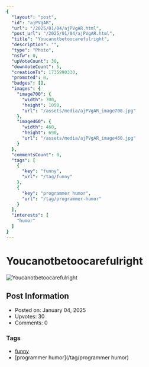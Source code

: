 ```yaml
---
{
  "layout": "post",
  "id": "ajPVgAR",
  "url": "/2025/01/04/ajPVgAR.html",
  "post_url": "/2025/01/04/ajPVgAR.html",
  "title": "Youcanotbetoocarefulright",
  "description": "",
  "type": "Photo",
  "nsfw": 0,
  "upVoteCount": 30,
  "downVoteCount": 5,
  "creationTs": 1735990330,
  "promoted": 0,
  "badges": [],
  "images": {
    "image700": {
      "width": 700,
      "height": 1050,
      "url": "/assets/media/ajPVgAR_image700.jpg"
    },
    "image460": {
      "width": 460,
      "height": 690,
      "url": "/assets/media/ajPVgAR_image460.jpg"
    }
  },
  "commentsCount": 0,
  "tags": [
    {
      "key": "funny",
      "url": "/tag/funny"
    },
    {
      "key": "programmer humor",
      "url": "/tag/programmer-humor"
    }
  ],
  "interests": [
    "humor"
  ]
}
---
```


# Youcanotbetoocarefulright

![Youcanotbetoocarefulright](/assets/media/ajPVgAR_image700.jpg)

## Post Information

- Posted on: January 04, 2025
- Upvotes: 30
- Comments: 0

### Tags

- [funny](/tag/funny)
- [programmer humor](/tag/programmer humor)
